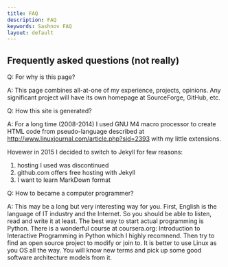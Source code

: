 ```yaml
---
title: FAQ
description: FAQ
keywords: Sashnov FAQ
layout: default
---
```

 
Frequently asked questions (not really)
--

Q: For why is this page?
 
A: This page combines all-at-one of my experience, projects, opinions.
Any significant project will have its own homepage at SourceForge, GitHub, etc.
 
Q: How this site is generated?
 
A: For a long time (2008-2014) I used GNU M4 macro processor to create
HTML code from pseudo-language described at
<a href="http://www.linuxjournal.com/article.php?sid=2393">http://www.linuxjournal.com/article.php?sid=2393</a>
with my little extensions.
 
Hovewer in 2015 I decided to switch to Jekyll for few reasons:
1. hosting I used was discontinued
2. github.com offers free hosting with Jekyll
3. I want to learn MarkDown format


Q: How to became a computer programmer?

A: This may be a long but very interesting way for you.
First, English is the language of IT industry and the Internet.
So you should be able to listen, read and write it at least.
The best way to start actual programming is Python.
There is a wonderful course at coursera.org: Introduction to Interactive
Programming in Python which I highly recomnend.
Then try to find an open source project to modify or join to.
It is better to use Linux as you OS all the way. You will know new terms and pick up
some good software architecture models from it.
